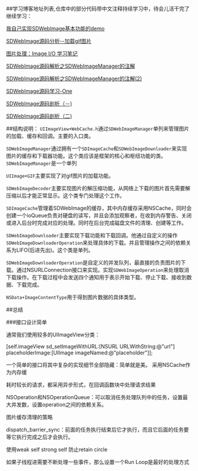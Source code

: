 
##学习博客地址列表,仓库中的部分代码带中文注释持续学习中，待会儿活干完了继续学习：

[我自己实现SDWebImage基本功能的demo](https://github.com/huang303513/GCD-OperationQueue-Exploration/tree/master/HCDWebImage)

[SDWebImage源码分析--加载gif图片](http://www.bubuko.com/infodetail-633704.html)

[图片处理：Image I/O 学习笔记](http://www.jianshu.com/p/4dcd6e4bdbf0)

[SDWebImage源码解析之SDWebImageManager的注解](http://www.jianshu.com/p/6ae6f99b6c4c)


[SDWebImage源码解析之SDWebImageManager的注解(2)](http://www.jianshu.com/p/0f9a7296f4c0)

[SDWebImage源码学习-One](http://www.jianshu.com/p/b18de01e0cc8)

[SDWebImage源码剖析（－)](http://www.jianshu.com/p/c07df06c60be)

[SDWebImage源码剖析（二)](http://www.jianshu.com/p/d401ec7626eb)


##结构说明：
`UIImageView+WebCache.h`通过`SDWebImageManager`单列来管理图片的加载、缓存和回调。主要的入口类。

`SDWebImageManager`通过拥有一个`SDImageCache`和`SDWebImageDownloader`来实现图片的缓存和下载器功能。这个类应该是框架的核心和枢纽功能的类。`SDWebImageManager`是一个单列

`UIImage+GIF`主要实现了对gif图片的加载功能。

`SDWebImageDecoder`主要实现图片的解压缩功能，从网络上下载的图片首先需要解压缩以后才能正常显示。这个类专门处理这个工作。

`SDImageCache`管理着SDWebImage的缓存，其中内存缓存采用NSCache，同时会创建一个ioQueue负责对硬盘的读写，并且会添加观察者，在收到内存警告、关闭或进入后台时完成对应的处理。同时在后台完成磁盘文件的清理、创建等工作。

`SDWebImageDownloader`主要实现下载功能和下载回调。他通过自定义的操作`SDWebImageDownloaderOperation`来处理具体的下载。并且管理操作之间的依赖关系为LIFO(后进先出)。这个类是单列。

`SDWebImageDownloaderOperation`是自定义的并发队列，最直接的负责图片的下载。通过NSURLConnection接口来实现。实现`SDWebImageOperation`来处理取消下载操作。在下载过程中会发送四个通知用于表示开始下载、停止下载、接收到数据、下载完成。

`NSData+ImageContentType`用于得到图片数据的具体类型。

##总结

###接口设计简单

通常我们使用较多的UIImageView分类：

[self.imageView sd_setImageWithURL:[NSURL URLWithString:@"url"]
placeholderImage:[UIImage imageNamed:@"placeholder"]];

一个简单的接口将其中复杂的实现细节全部隐藏：简单就是美。
采用NSCache作为内存缓

耗时较长的请求，都采用异步形式，在回调函数块中处理请求结果

NSOperation和NSOperationQueue：可以取消任务处理队列中的任务，设置最大并发数，设置operation之间的依赖关系。

图片缓存清理的策略

dispatch_barrier_sync：前面的任务执行结束后它才执行，而且它后面的任务要等它执行完成之后才会执行。

使用weak self strong self 防止retain circle

如果子线程进需要不断处理一些事件，那么设置一个Run Loop是最好的处理方式


